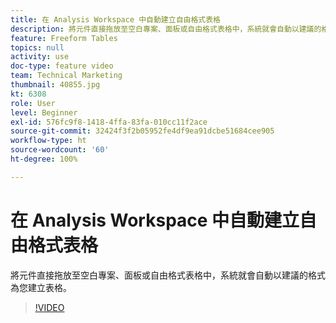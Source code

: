 ```yaml
---
title: 在 Analysis Workspace 中自動建立自由格式表格
description: 將元件直接拖放至空白專案、面板或自由格式表格中，系統就會自動以建議的格式為您建立表格。
feature: Freeform Tables
topics: null
activity: use
doc-type: feature video
team: Technical Marketing
thumbnail: 40855.jpg
kt: 6308
role: User
level: Beginner
exl-id: 576fc9f8-1418-4ffa-83fa-010cc11f2ace
source-git-commit: 32424f3f2b05952fe4df9ea91dcbe51684cee905
workflow-type: ht
source-wordcount: '60'
ht-degree: 100%

---
```


# 在 Analysis Workspace 中自動建立自由格式表格

將元件直接拖放至空白專案、面板或自由格式表格中，系統就會自動以建議的格式為您建立表格。

>[!VIDEO](https://video.tv.adobe.com/v/40855/?quality=12&learn=on)
